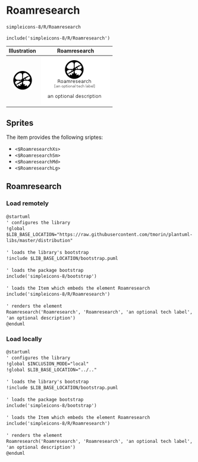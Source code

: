 # Roamresearch


```text
simpleicons-8/R/Roamresearch
```

```text
include('simpleicons-8/R/Roamresearch')
```



| Illustration | Roamresearch |
| :---: | :---: |
| ![illustration for Illustration](../../simpleicons-8/R/Roamresearch.png) | ![illustration for Roamresearch](../../simpleicons-8/R/Roamresearch.Local.png) |



## Sprites
The item provides the following sriptes:

- `<$RoamresearchXs>`
- `<$RoamresearchSm>`
- `<$RoamresearchMd>`
- `<$RoamresearchLg>`





## Roamresearch

### Load remotely
```plantuml
@startuml
' configures the library
!global $LIB_BASE_LOCATION="https://raw.githubusercontent.com/tmorin/plantuml-libs/master/distribution"

' loads the library's bootstrap
!include $LIB_BASE_LOCATION/bootstrap.puml

' loads the package bootstrap
include('simpleicons-8/bootstrap')

' loads the Item which embeds the element Roamresearch
include('simpleicons-8/R/Roamresearch')

' renders the element
Roamresearch('Roamresearch', 'Roamresearch', 'an optional tech label', 'an optional description')
@enduml
```

### Load locally
```plantuml
@startuml
' configures the library
!global $INCLUSION_MODE="local"
!global $LIB_BASE_LOCATION="../.."

' loads the library's bootstrap
!include $LIB_BASE_LOCATION/bootstrap.puml

' loads the package bootstrap
include('simpleicons-8/bootstrap')

' loads the Item which embeds the element Roamresearch
include('simpleicons-8/R/Roamresearch')

' renders the element
Roamresearch('Roamresearch', 'Roamresearch', 'an optional tech label', 'an optional description')
@enduml
```

